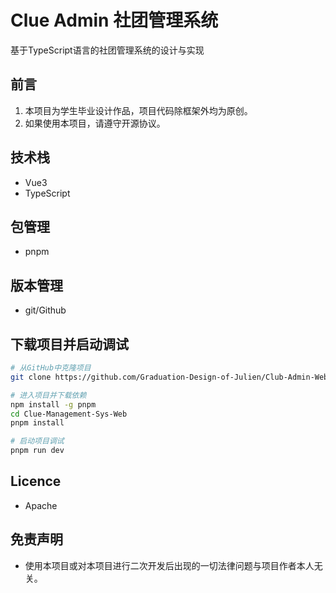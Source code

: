 # Clue Admin 社团管理系统
基于TypeScript语言的社团管理系统的设计与实现

## 前言
1. 本项目为学生毕业设计作品，项目代码除框架外均为原创。
2. 如果使用本项目，请遵守开源协议。

## 技术栈
- Vue3
- TypeScript

## 包管理
- pnpm

## 版本管理
- git/Github

## 下载项目并启动调试
``` sh
# 从GitHub中克隆项目
git clone https://github.com/Graduation-Design-of-Julien/Club-Admin-Web.git

# 进入项目并下载依赖
npm install -g pnpm
cd Clue-Management-Sys-Web
pnpm install

# 启动项目调试
pnpm run dev

```

## Licence
- Apache

## 免责声明
- 使用本项目或对本项目进行二次开发后出现的一切法律问题与项目作者本人无关。
